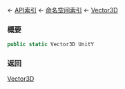 ← [API索引](Api-Index) ← [命名空间索引](Namespace-Index) ← [Vector3D](VRageMath.Vector3D)

### 概要

```csharp
public static Vector3D UnitY
```

### 返回

[Vector3D](VRageMath.Vector3D)

